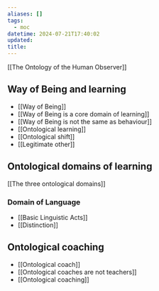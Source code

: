 ```yaml
---
aliases: []
tags:
  - moc
datetime: 2024-07-21T17:40:02
updated: 
title:
---
```

[[The Ontology of the Human Observer]]

## Way of Being and learning
- [[Way of Being]]
- [[Way of Being is a core domain of learning]]
- [[Way of Being is not the same as behaviour]]
- [[Ontological learning]]
- [[Ontological shift]]
- [[Legitimate other]]
## Ontological domains of learning

[[The three ontological domains]]
### Domain of Language
- [[Basic Linguistic Acts]]
- [[Distinction]]
## Ontological coaching
- [[Ontological coach]]
- [[Ontological coaches are not teachers]]
- [[Ontological coaching]]
